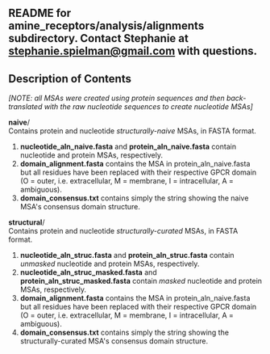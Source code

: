 README for amine_receptors/analysis/alignments subdirectory. 
Contact Stephanie at stephanie.spielman@gmail.com with questions.
----

## Description of Contents
_[NOTE: all MSAs were created using protein sequences and then back-translated with the raw nucleotide sequences to create nucleotide MSAs]_

__naive__/     
Contains protein and nucleotide *structurally-naive* MSAs, in FASTA format. 
 1. __nucleotide_aln_naive.fasta__ and __protein_aln_naive.fasta__ contain nucleotide and protein MSAs, respectively.
 2. __domain_alignment.fasta__ contains the MSA in protein_aln_naive.fasta but all residues have been replaced with their respective GPCR domain (O = outer, i.e. extracellular, M = membrane, I = intracellular, A = ambiguous).
 3. __domain_consensus.txt__ contains simply the string showing the naive MSA's consensus domain structure.

__structural__/     
Contains protein and nucleotide *structurally-curated* MSAs, in FASTA format. 
 1. __nucleotide_aln_struc.fasta__ and __protein_aln_struc.fasta__ contain *unmasked* nucleotide and protein MSAs, respectively.
 2. __nucleotide_aln_struc_masked.fasta__ and __protein_aln_struc_masked.fasta__ contain *masked* nucleotide and protein MSAs, respectively.
 3. __domain_alignment.fasta__ contains the MSA in protein_aln_naive.fasta but all residues have been replaced with their respective GPCR domain (O = outer, i.e. extracellular, M = membrane, I = intracellular, A = ambiguous).
 4. __domain_consensus.txt__ contains simply the string showing the structurally-curated MSA's consensus domain structure.